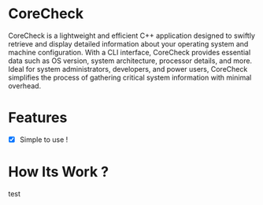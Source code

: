 # CoreCheck

  CoreCheck is a lightweight and efficient C++ application designed to swiftly retrieve
  and display detailed information about your operating system and machine configuration.
  With a CLI interface, CoreCheck provides essential data such as OS version,
  system architecture, processor details, and more. Ideal for system administrators,
  developers, and power users, CoreCheck simplifies the process of gathering critical system
  information with minimal overhead.

# Features
- [x] Simple to use !


# How Its Work ?

  test
